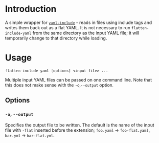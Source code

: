 # Introduction

A simple wrapper for [`yaml-include`](https://www.npmjs.com/package/yaml-include) - reads in files using include tags and writes them back out as a flat YAML. It is not necessary to run `flatten-include-yaml` from the same directory as the input YAML file; it will temporarily change to that directory while loading.

# Usage

`flatten-include-yaml [options] <input file> ...`

Multiple input YAML files can be passed on one command line. Note that this does not make sense with the `-o`,`--output` option.

## Options

### `-o`, `--output`
Specifies the output file to be written. The default is the name of the input file with `-flat` inserted before the extension; `foo.yaml` &rarr; `foo-flat.yaml`, `bar.yml` &rarr; `bar-flat.yml`.
